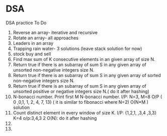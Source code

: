 # DSA
DSA practice
To Do
1. Reverse an array- iterative and recursive
2. Rotate an array- all approaches
3. Leaders in an array
4. Trapping rain water- 3 solutions (leave stack solution for now)
5. stock buy and sell
6. Find max sum of K consecutive elements in an given array of size N.
7. Return true if there is an subarray of sum S in any given array of unsorted non-negative integers size N.
8. Return true if there is an subarray of sum S in any given array of sorted non-negative integers size N.
9. Return true if there is an subarray of sum S in any given array of unsorted positive or negative integers size N.( do it after hashing)
10. N-bonacci number. Print first M N-bonacci number. I/P: N=3, M=8 O/P ( 0 ,0,1, 1, 2, 4, 7, 13) ( it is similar to fibonacci where N=2) O(N*M ) solution
11. Count distinct element in every window of size K. I/P: {1,2,1, ,3,4 ,3,3} K=4 o/p:3,4,3 2 O(N): do it after hashing
12. 
13. 
